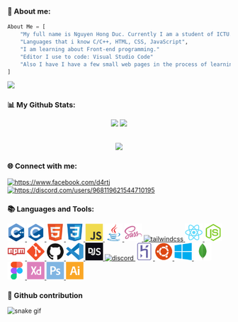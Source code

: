 <h3 align="left">📝 About me:</h3>

```py
About Me = [
    "My full name is Nguyen Hong Duc. Currently I am a student of ICTU."
    "Languages that i know C/C++, HTML, CSS, JavaScript",
    "I am learning about Front-end programming."
    "Editor I use to code: Visual Studio Code"
    "Also I have I have a few small web pages in the process of learning and creating."
]
```

![](https://komarev.com/ghpvc/?username=hongduc-code-dao)

<h3 align="left">📊 My Github Stats:</h3>

<div align=center>
    <img
        width="396"
        src="https://github-readme-streak-stats.herokuapp.com/?user=hongduccodedao&theme=dracula"
    />
    <img
        width="396"
        src="https://github-readme-stats.vercel.app/api?username=hongduccodedao&show_icons=true&theme=dracula"
    />
</div>
<br>
<br>
<div align=center>
    <img
        width="396"
        src="https://github-readme-stats.vercel.app/api/top-langs/?username=hongduccodedao&show_icons=true&layout=compact&theme=dracula"
    />
</div>

<h3 align="left">🌐 Connect with me:</h3>
<p align="left">
<a href="https://www.facebook.com/hongduccodedao/" target="_blank"><img align="center" src="https://raw.githubusercontent.com/rahuldkjain/github-profile-readme-generator/master/src/images/icons/Social/facebook.svg" alt="https://www.facebook.com/d4rtj" height="30" width="30" /></a>
<a href="https://discord.com/users/769244837030526976" target="_blank"><img align="center" src="https://raw.githubusercontent.com/rahuldkjain/github-profile-readme-generator/master/src/images/icons/Social/discord.svg" alt="https://discord.com/users/968119621544710195" height="40" width="50" /></a>
</p>

<h3 align="left">📚 Languages and Tools:</h3>
<p align="left">
    <!-- c -->
    <a href="https://www.w3schools.com/cpp/" target="_blank">
        <img
            src="https://raw.githubusercontent.com/devicons/devicon/master/icons/cplusplus/cplusplus-original.svg"
            alt="cplusplus"
            width="40"
            height="40"
        />
    </a>
    <!-- c++ -->
    <a href="https://www.w3schools.com/cpp/" target="_blank">
        <img
            src="https://raw.githubusercontent.com/devicons/devicon/master/icons/c/c-original.svg"
            alt="c"
            width="40"
            height="40"
        />
    </a>
    <!-- html -->
    <a href="https://www.w3schools.com/html/" target="_blank">
        <img
            src="https://raw.githubusercontent.com/devicons/devicon/master/icons/html5/html5-original.svg"
            alt="html5"
            width="40"
            height="40"
        />
    </a>
    <!-- css -->
    <a href="https://www.w3schools.com/css/" target="_blank">
        <img
            src="https://raw.githubusercontent.com/devicons/devicon/master/icons/css3/css3-original.svg"
            alt="css3"
            width="40"
            height="40"
        />
    </a>
    <!-- javascript -->
    <a href="https://www.w3schools.com/js/" target="_blank">
        <img
            src="https://raw.githubusercontent.com/devicons/devicon/master/icons/javascript/javascript-original.svg"
            alt="javascript"
            width="40"
            height="40"
        />
    </a>
    <!-- java -->
    <a href="https://www.java.com" target="_blank">
        <img
            src="https://raw.githubusercontent.com/devicons/devicon/master/icons/java/java-original.svg"
            alt="java"
            width="40"
            height="40"
        />
    </a>
    <!-- scss -->
    <a href="https://sass-lang.com" target="_blank">
        <img
            src="https://raw.githubusercontent.com/devicons/devicon/master/icons/sass/sass-original.svg"
            alt="sass"
            width="40"
            height="40"
        />
    </a>
    <!-- Tailwind CSS -->
    <a href="https://tailwindcss.com/" target="_blank">
        <img
            src="https://upload.wikimedia.org/wikipedia/commons/thumb/d/d5/Tailwind_CSS_Logo.svg/600px-Tailwind_CSS_Logo.svg.png?20211001194333"
            alt="tailwindcss"
            width="40"
            height="40"
        />
    </a>
    <!-- reactjs -->
    <a href="https://reactjs.org/" target="_blank">
        <img
            src="https://raw.githubusercontent.com/devicons/devicon/master/icons/react/react-original.svg"
            alt="react"
            width="40"
            height="40"
        />
    </a>
    <!-- nodejs -->
    <a href="https://nodejs.org" target="_blank">
        <img
            src="https://raw.githubusercontent.com/devicons/devicon/master/icons/nodejs/nodejs-original.svg"
            alt="nodejs"
            width="40"
            height="40"
        />
    </a>
    <!-- npm -->
    <a href="https://www.npmjs.com/" target="_blank">
        <img
            src="https://raw.githubusercontent.com/devicons/devicon/master/icons/npm/npm-original-wordmark.svg"
            alt="npm"
            width="40"
            height="40"
        />
    </a>
    <!-- git -->
    <a href="https://git-scm.com/" target="_blank">
        <img
            src="https://raw.githubusercontent.com/devicons/devicon/master/icons/git/git-original.svg"
            alt="git"
            width="40"
            height="40"
        />
    </a>
    <!-- github -->
    <a href="https://github.com/" target="_blank">
        <img
            src="https://raw.githubusercontent.com/devicons/devicon/master/icons/github/github-original.svg"
            alt="github"
            width="40"
            height="40"
        />
    </a>
    <!-- visual studio code -->
    <a href="https://code.visualstudio.com/" target="_blank">
        <img
            src="https://raw.githubusercontent.com/devicons/devicon/master/icons/vscode/vscode-original.svg"
            alt="vscode"
            width="40"
            height="40"
        />
    </a>
    <!-- discordjs -->
    <a href="https://discord.js.org/" target="_blank">
        <img
            src="https://raw.githubusercontent.com/devicons/devicon/master/icons/discordjs/discordjs-original.svg"
            alt="discordjs"
            width="40"
            height="40"
        />
    </a>
    <!-- discord -->
    <a href="https://discord.com/" target="_blank">
        <img
            src="https://raw.githubusercontent.com/devicons/devicon/master/icons/discord/discord-original.svg"
            alt="discord"
            width="40"
            height="40"
        />
    </a>
    <!-- heroku -->
    <a href="https://www.heroku.com/" target="_blank">
        <img
            src="https://raw.githubusercontent.com/devicons/devicon/master/icons/heroku/heroku-original.svg"
            alt="heroku"
            width="40"
            height="40"
        />
    </a>
    <!-- ubuntu -->
    <a href="https://ubuntu.com/" target="_blank">
        <img
            src="https://raw.githubusercontent.com/devicons/devicon/master/icons/ubuntu/ubuntu-plain.svg"
            alt="ubuntu"
            width="40"
            height="40"
        />
    </a>
    <!-- windows -->
    <a href="https://www.microsoft.com/en-us/windows" target="_blank">
        <img
            src="https://raw.githubusercontent.com/devicons/devicon/master/icons/windows8/windows8-original.svg"
            alt="windows"
            width="40"
            height="40"
        />
    </a>
    <!-- mongo DB -->
    <a href="https://www.mongodb.com/" target="_blank">
        <img
            src="https://raw.githubusercontent.com/devicons/devicon/master/icons/mongodb/mongodb-original.svg"
            alt="mongodb"
            width="40"
            height="40"
        />
    </a>
    <!-- figma -->
    <a href="https://www.figma.com/" target="_blank">
        <img
            src="https://raw.githubusercontent.com/devicons/devicon/master/icons/figma/figma-original.svg"
            alt="figma"
            width="40"
            height="40"
        />
    </a>
    <!-- adobe xd -->
    <a href="https://www.adobe.com/products/xd.html" target="_blank">
        <img
            src="https://raw.githubusercontent.com/devicons/devicon/master/icons/xd/xd-plain.svg"
            alt="xd"
            width="40"
            height="40"
        />
    </a>
    <!-- adobe photoshop -->
    <a href="https://www.adobe.com/products/photoshop.html" target="_blank">
        <img
            src="https://raw.githubusercontent.com/devicons/devicon/master/icons/photoshop/photoshop-plain.svg"
            alt="photoshop"
            width="40"
            height="40"
        />
    </a>
    <!-- adobe illustrator -->
    <a href="https://www.adobe.com/products/illustrator.html" target="_blank">
        <img
            src="https://raw.githubusercontent.com/devicons/devicon/master/icons/illustrator/illustrator-plain.svg"
            alt="illustrator"
            width="40"
            height="40"
        />
    </a>

</p>

<h3 align="left">🐛 Github contribution</h3>

![snake gif](https://github.com/hongduccodedao/hongduccodedao/blob/output/github-contribution-grid-snake.svg#gh-dark-mode-only)
